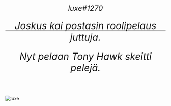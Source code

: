 <h1 align="center"> 
  <h6 style="margin-top: -26px; font-size: 23px;" align="center">luxe#1270</h6>

 -----
<h6 style="margin-top: -46px; font-size: 30px;" align="center">Joskus kai postasin roolipelaus juttuja.</h6>
  <h6 style="margin-top: -46px; font-size: 30px;" align="center">Nyt pelaan Tony Hawk skeitti pelejä.</h6>
  
  <p align="left"><img src="https://komarev.com/ghpvc/?username=VISSIINLUXE&color=806fa1" alt="luxe" /></p>
    

